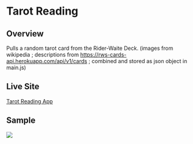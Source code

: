 # Tarot Reading

## Overview
Pulls a random tarot card from the Rider-Waite Deck. 
(images from wikipedia ; descriptions from https://rws-cards-api.herokuapp.com/api/v1/cards ; combined and stored as json object in main.js)

## Live Site
[Tarot Reading App]("https://read-tarot.netlify.app/")

## Sample
![]("https://read-tarot.netlify.app/tarotSampleGif.gif")
